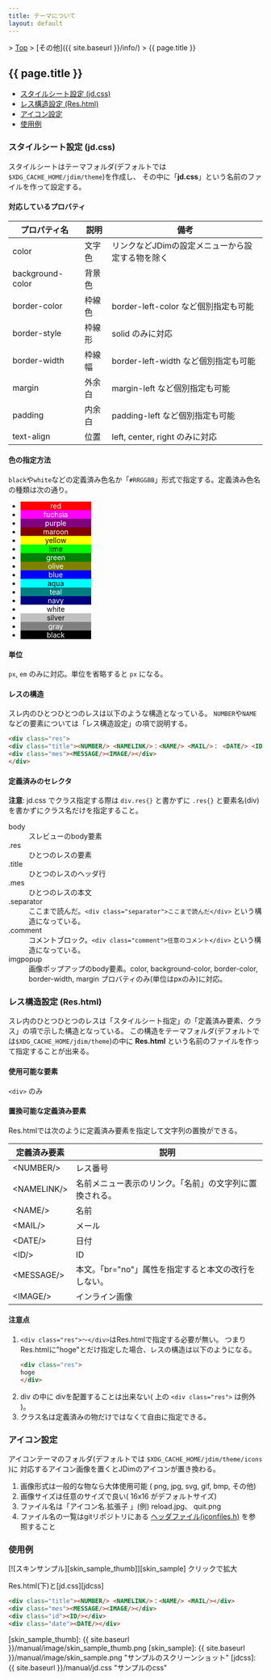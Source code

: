 ```yaml
---
title: テーマについて
layout: default
---
```


&gt; [Top](../) &gt; [その他]({{ site.baseurl }}/info/) &gt; {{ page.title }}

## {{ page.title }}

- [スタイルシート設定 (jd.css)](#stylesheet)
- [レス構造設定 (Res.html)](#reshtml)
- [アイコン設定](#icons)
- [使用例](#example)


<a name="stylesheet"></a>
### スタイルシート設定 (jd.css)
スタイルシートはテーマフォルダ(デフォルトでは`$XDG_CACHE_HOME/jdim/theme`)を作成し、
その中に「**jd.css**」という名前のファイルを作って設定する。

#### 対応しているプロバティ

| プロパティ名 | 説明 | 備考 |
| --- | --- | --- |
| color | 文字色 | リンクなどJDimの設定メニューから設定する物を除く |
| background-color | 背景色 | |
| border-color | 枠線色 | border-left-color など個別指定も可能 |
| border-style | 枠線形 | solid のみに対応 |
| border-width | 枠線幅 | border-left-width など個別指定も可能 |
| margin | 外余白 | margin-left など個別指定も可能 |
| padding | 内余白 | padding-left など個別指定も可能  |
| text-align | 位置 | left, center, right のみに対応 |

#### 色の指定方法
`black`や`white`などの定義済み色名か「`#RRGGBB`」形式で指定する。定義済み色名の種類は次の通り。

<style>.box { display: block; text-align: center; width: 10em; }</style>

- <span class="box" style="color: white; background: red;">red</span>
- <span class="box" style="color: white; background: fuchsia;">fuchsia</span>
- <span class="box" style="color: white; background: purple;">purple</span>
- <span class="box" style="color: white; background: maroon;">maroon</span>
- <span class="box" style="color: black; background: yellow;">yellow</span>
- <span class="box" style="color: black; background: lime;">lime</span>
- <span class="box" style="color: white; background: green;">green</span>
- <span class="box" style="color: white; background: olive;">olive</span>
- <span class="box" style="color: white; background: blue;">blue</span>
- <span class="box" style="color: black; background: aqua;">aqua</span>
- <span class="box" style="color: white; background: teal;">teal</span>
- <span class="box" style="color: white; background: navy;">navy</span>
- <span class="box" style="color: black; background: white;">white</span>
- <span class="box" style="color: black; background: silver;">silver</span>
- <span class="box" style="color: white; background: gray;">gray</span>
- <span class="box" style="color: white; background: black;">black</span>

#### 単位
`px`, `em` のみに対応。単位を省略すると `px` になる。

#### レスの構造
スレ内のひとつひとつのレスは以下のような構造となっている。
`NUMBER`や`NAME`などの要素については「レス構造設定」の項で説明する。

```html
<div class="res">
<div class="title"><NUMBER/> <NAMELINK/>：<NAME/> <MAIL/>： <DATE/> <ID/></div>
<div class="mes"><MESSAGE/><IMAGE/></div>
</div>
```

#### 定義済みのセレクタ
**注意**: jd.css でクラス指定する際は `div.res{}` と書かずに `.res{}`
と要素名(div)を書かずにクラス名だけを指定すること。

<dl>
  <dt>body</dt>
  <dd>スレビューのbody要素</dd>
  <dt>.res</dt>
  <dd>ひとつのレスの要素</dd>
  <dt>.title</dt>
  <dd>ひとつのレスのヘッダ行</dd>
  <dt>.mes</dt>
  <dd>ひとつのレスの本文</dd>
  <dt>.separator</dt>
  <dd>ここまで読んだ。<code>&lt;div class=&quot;separator&quot;&gt;ここまで読んだ&lt;/div&gt;</code>
    という構造になっている。</dd>
  <dt>.comment</dt>
  <dd>コメントブロック。<code>&lt;div class=&quot;comment&quot;&gt;任意のコメント&lt;/div&gt;</code>
    という構造になっている。</dd>
  <dt>imgpopup</dt>
  <dd>画像ポップアップのbody要素。color, background-color, border-color, border-width, margin
    プロバティのみ(単位はpxのみ)に対応。</dd>
</dl>


<a name="reshtml"></a>
### レス構造設定 (Res.html)
スレ内のひとつひとつのレスは「スタイルシート指定」の「定義済み要素、クラス」の項で示した構造となっている。
この構造をテーマフォルダ(デフォルトでは`$XDG_CACHE_HOME/jdim/theme`)の中に
**Res.html** という名前のファイルを作って指定することが出来る。

#### 使用可能な要素
`<div>` のみ

#### 置換可能な定義済み要素
Res.htmlでは次のように定義済み要素を指定して文字列の置換ができる。

| 定義済み要素 | 説明 |
| --- | --- |
| &lt;NUMBER/&gt; | レス番号 |
| &lt;NAMELINK/&gt; | 名前メニュー表示のリンク。「名前」の文字列に置換される。 |
| &lt;NAME/&gt; | 名前 |
| &lt;MAIL/&gt; | メール |
| &lt;DATE/&gt; | 日付 |
| &lt;ID/&gt; | ID |
| &lt;MESSAGE/&gt; | 本文。「br=&quot;no&quot;」属性を指定すると本文の改行をしない。 |
| &lt;IMAGE/&gt; | インライン画像 |

#### 注意点

1. `<div class="res">〜</div>`はRes.htmlで指定する必要が無い。
   つまり Res.htmlに&quot;hoge&quot;とだけ指定した場合、レスの構造は以下のようになる。
   ```html
   <div class="res">
   hoge
   </div>
   ```
2. div の中に divを配置することは出来ない( 上の `<div class="res">` は例外 )。
3.  クラス名は定義済みの物だけではなくて自由に指定できる。


<a name="icons"></a>
### アイコン設定
アイコンテーマのフォルダ(デフォルトでは `$XDG_CACHE_HOME/jdim/theme/icons` )に
対応するアイコン画像を置くとJDimのアイコンが置き換わる。

1. 画像形式は一般的な物なら大体使用可能 ( png, jpg, svg, gif, bmp, その他)
2. 画像サイズは任意のサイズで良い( 16x16 がデフォルトサイズ)
3. ファイル名は「アイコン名.拡張子 」(例) reload.jpg、 quit.png
4. ファイル名の一覧はgitリポジトリにある [ヘッダファイル(iconfiles.h)][iconfiles] を参照すること


<a name="example"></a>
### 使用例
[![スキンサンプル][skin_sample_thumb]][skin_sample]
クリックで拡大

Res.html(下)と[jd.css][jdcss]

```html
<div class="title"><NUMBER/> <NAMELINK/>：<NAME/> <MAIL/></div>
<div class="mes"><MESSAGE/><IMAGE/></div>
<div class="id"><ID/></div>
<div class="date"><DATE/></div>
```


[iconfiles]: https://github.com/JDimproved/JDim/blob/master/src/icons/iconfiles.h "JDim/iconfiles.h at master"
[skin_sample_thumb]: {{ site.baseurl }}/manual/image/skin_sample_thumb.png
[skin_sample]: {{ site.baseurl }}/manual/image/skin_sample.png "サンプルのスクリーンショット"
[jdcss]: {{ site.baseurl }}/manual/jd.css "サンプルのcss"
